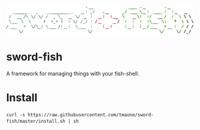 ![sword-fish logo](doc/sword-fish.png)

sword-fish
==========

A framework for managing things with your fish-shell.

Install
=======

`curl -s https://raw.githubusercontent.com/tmaone/sword-fish/master/install.sh | sh`

